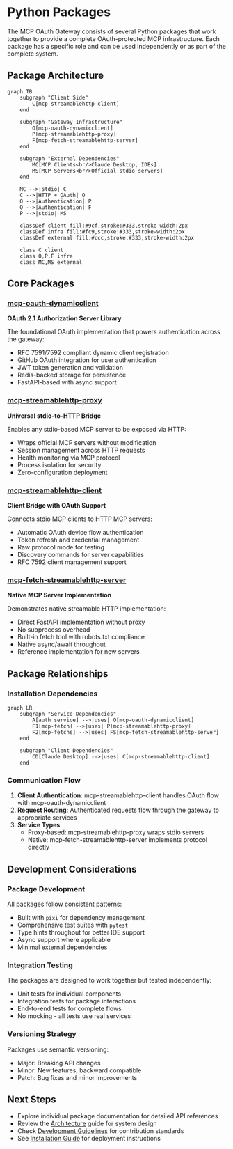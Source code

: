 # Python Packages

The MCP OAuth Gateway consists of several Python packages that work together to provide a complete OAuth-protected MCP infrastructure. Each package has a specific role and can be used independently or as part of the complete system.

## Package Architecture

```{mermaid}
graph TB
    subgraph "Client Side"
        C[mcp-streamablehttp-client]
    end
    
    subgraph "Gateway Infrastructure"
        O[mcp-oauth-dynamicclient]
        P[mcp-streamablehttp-proxy]
        F[mcp-fetch-streamablehttp-server]
    end
    
    subgraph "External Dependencies"
        MC[MCP Clients<br/>Claude Desktop, IDEs]
        MS[MCP Servers<br/>Official stdio servers]
    end
    
    MC -->|stdio| C
    C -->|HTTP + OAuth| O
    O -->|Authentication| P
    O -->|Authentication| F
    P -->|stdio| MS
    
    classDef client fill:#9cf,stroke:#333,stroke-width:2px
    classDef infra fill:#fc9,stroke:#333,stroke-width:2px
    classDef external fill:#ccc,stroke:#333,stroke-width:2px
    
    class C client
    class O,P,F infra
    class MC,MS external
```

## Core Packages

### [mcp-oauth-dynamicclient](./mcp-oauth-dynamicclient.md)
**OAuth 2.1 Authorization Server Library**

The foundational OAuth implementation that powers authentication across the gateway:
- RFC 7591/7592 compliant dynamic client registration
- GitHub OAuth integration for user authentication
- JWT token generation and validation
- Redis-backed storage for persistence
- FastAPI-based with async support

### [mcp-streamablehttp-proxy](./mcp-streamablehttp-proxy.md)
**Universal stdio-to-HTTP Bridge**

Enables any stdio-based MCP server to be exposed via HTTP:
- Wraps official MCP servers without modification
- Session management across HTTP requests
- Health monitoring via MCP protocol
- Process isolation for security
- Zero-configuration deployment

### [mcp-streamablehttp-client](./mcp-streamablehttp-client.md)
**Client Bridge with OAuth Support**

Connects stdio MCP clients to HTTP MCP servers:
- Automatic OAuth device flow authentication
- Token refresh and credential management
- Raw protocol mode for testing
- Discovery commands for server capabilities
- RFC 7592 client management support

### [mcp-fetch-streamablehttp-server](./mcp-fetch-streamablehttp-server.md)
**Native MCP Server Implementation**

Demonstrates native streamable HTTP implementation:
- Direct FastAPI implementation without proxy
- No subprocess overhead
- Built-in fetch tool with robots.txt compliance
- Native async/await throughout
- Reference implementation for new servers

## Package Relationships

### Installation Dependencies

```mermaid
graph LR
    subgraph "Service Dependencies"
        A[auth service] -->|uses| O[mcp-oauth-dynamicclient]
        F1[mcp-fetch] -->|uses| P[mcp-streamablehttp-proxy]
        F2[mcp-fetchs] -->|uses| FS[mcp-fetch-streamablehttp-server]
    end
    
    subgraph "Client Dependencies"
        CD[Claude Desktop] -->|uses| C[mcp-streamablehttp-client]
    end
```

### Communication Flow

1. **Client Authentication**: mcp-streamablehttp-client handles OAuth flow with mcp-oauth-dynamicclient
2. **Request Routing**: Authenticated requests flow through the gateway to appropriate services
3. **Service Types**:
   - Proxy-based: mcp-streamablehttp-proxy wraps stdio servers
   - Native: mcp-fetch-streamablehttp-server implements protocol directly

## Development Considerations

### Package Development

All packages follow consistent patterns:
- Built with `pixi` for dependency management
- Comprehensive test suites with `pytest`
- Type hints throughout for better IDE support
- Async support where applicable
- Minimal external dependencies

### Integration Testing

The packages are designed to work together but tested independently:
- Unit tests for individual components
- Integration tests for package interactions
- End-to-end tests for complete flows
- No mocking - all tests use real services

### Versioning Strategy

Packages use semantic versioning:
- Major: Breaking API changes
- Minor: New features, backward compatible
- Patch: Bug fixes and minor improvements

## Next Steps

- Explore individual package documentation for detailed API references
- Review the [Architecture](../architecture.md) guide for system design
- Check [Development Guidelines](../development/guidelines.md) for contribution standards
- See [Installation Guide](../installation.md) for deployment instructions